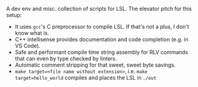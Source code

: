 A dev env and misc. collection of scripts for LSL. The elevator pitch for this setup:

- It uses `gcc`'s C preprocessor to compile LSL. If that's not a plus, I don't know what is.
- C++ intellisense provides documentation and code completion (e.g. in VS Code).
- Safe and performant compile time string assembly for RLV commands that can even by type checked by linters.
- Automatic comment stripping for that sweet, sweet byte savings.
- `make target=<file name without extension>`, i.e. `make target=hello_world` compiles and places the LSL in `./out`